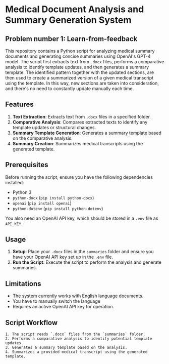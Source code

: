 # Medical Document Analysis and Summary Generation System
## Problem number 1: Learn-from-feedback

This repository contains a Python script for analyzing medical summary documents and generating concise summaries using OpenAI's GPT-4 model. The script first extracts text from `.docx` files, performs a comparative analysis to identify template updates, and then generates a summary template. The identified pattern together with the updated sections, are then used to create a summarized version of a given medical transcript using the template.
In this way, new sections are taken into consideration, and there's no need to constantly update manually each time.

## Features

1. **Text Extraction**: Extracts text from `.docx` files in a specified folder.
2. **Comparative Analysis**: Compares extracted texts to identify any template updates or structural changes.
3. **Summary Template Generation**: Generates a summary template based on the comparative analysis.
4. **Summary Creation**: Summarizes medical transcripts using the generated template.

## Prerequisites

Before running the script, ensure you have the following dependencies installed:

- Python 3
- `python-docx` (`pip install python-docx`)
- `openai` (`pip install openai`)
- `python-dotenv` (`pip install python-dotenv`)

You also need an OpenAI API key, which should be stored in a `.env` file as `API_KEY`.

## Usage

1. **Setup**: Place your `.docx` files in the `summaries` folder and ensure you have your OpenAI API key set up in the `.env` file.
2. **Run the Script**: Execute the script to perform the analysis and generate summaries.


## Limitations

- The system currently works with English language documents.
- You have to manually switch the language
- Requires an active OpenAI API key for operation.

## Script Workflow

```plaintext
1. The script reads `.docx` files from the `summaries` folder.
2. Performs a comparative analysis to identify potential template updates.
3. Generates a summary template based on the analysis.
4. Summarizes a provided medical transcript using the generated template.




